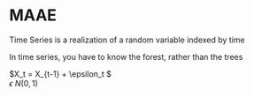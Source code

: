# MAAE

Time Series is a realization of a random variable indexed by time

In time series, you have to know the forest, rather than the trees


$X_t = X_{t-1} + \epsilon_t $\
$\epsilon ~ N(0,1)$

